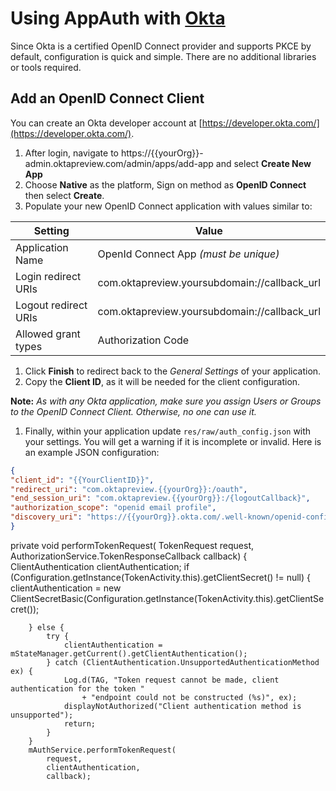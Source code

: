 # Using AppAuth with [Okta](https://developer.okta.com/docs/api/resources/oidc.html)

Since Okta is a certified OpenID Connect provider and supports PKCE by default, configuration is quick and simple. There are no additional libraries or tools required.

## Add an OpenID Connect Client

You can create an Okta developer account at [https://developer.okta.com/](https://developer.okta.com/). 

  1. After login, navigate to https://{{yourOrg}}-admin.oktapreview.com/admin/apps/add-app and select **Create New App**
  1. Choose **Native** as the platform, Sign on method as **OpenID Connect** then select **Create**.
  1. Populate your new OpenID Connect application with values similar to:

| Setting             | Value                                               |
| ------------------- | --------------------------------------------------- |
| Application Name    | OpenId Connect App *(must be unique)* |
| Login redirect URIs | com.oktapreview.yoursubdomain://callback_url|
| Logout redirect URIs| com.oktapreview.yoursubdomain://callback_url|
| Allowed grant types | Authorization Code |

  1. Click **Finish** to redirect back to the *General Settings* of your application.
  1. Copy the **Client ID**, as it will be needed for the client configuration.

**Note:** *As with any Okta application, make sure you assign Users or Groups to the OpenID Connect Client. Otherwise, no one can use it.*

1. Finally, within your application update ``res/raw/auth_config.json`` with your settings. You will get a warning if it is incomplete or invalid. Here is an example JSON configuration: 

```json
{
"client_id": "{{YourClientID}}",
"redirect_uri": "com.oktapreview.{{yourOrg}}:/oauth",
"end_session_uri": "com.oktapreview.{{yourOrg}}:/{logoutCallback}",
"authorization_scope": "openid email profile",
"discovery_uri": "https://{{yourOrg}}.okta.com/.well-known/openid-configuration"
}
```
private void performTokenRequest(
        TokenRequest request,
        AuthorizationService.TokenResponseCallback callback) {
        ClientAuthentication clientAuthentication;
        if (Configuration.getInstance(TokenActivity.this).getClientSecret() != null) {
            clientAuthentication = new ClientSecretBasic(Configuration.getInstance(TokenActivity.this).getClientSecret());

        } else {
            try {
                clientAuthentication = mStateManager.getCurrent().getClientAuthentication();
            } catch (ClientAuthentication.UnsupportedAuthenticationMethod ex) {
                Log.d(TAG, "Token request cannot be made, client authentication for the token "
                    + "endpoint could not be constructed (%s)", ex);
                displayNotAuthorized("Client authentication method is unsupported");
                return;
            }
        }
        mAuthService.performTokenRequest(
            request,
            clientAuthentication,
            callback);